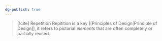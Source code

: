 ```yaml
---
dg-publish: true
---
```



>[!cite] Repetition
>Repitition is a key [[Principles of Design|Principle of Design]], it refers to pictorial *elements* that are often completely or partially reused.


